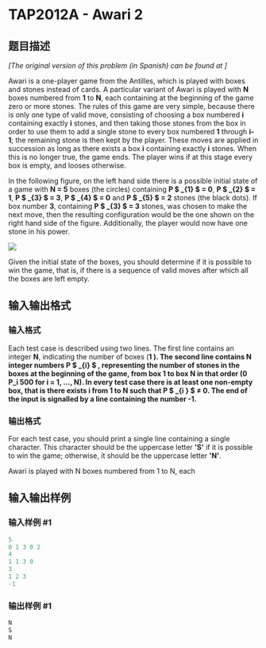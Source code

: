 # TAP2012A - Awari 2

## 题目描述

_\[The original version of this problem (in Spanish) can be found at \]_

Awari is a one-player game from the Antilles, which is played with boxes and stones instead of cards. A particular variant of Awari is played with **N** boxes numbered from **1** to **N**, each containing at the beginning of the game zero or more stones. The rules of this game are very simple, because there is only one type of valid move, consisting of choosing a box numbered **i** containing exactly **i** stones, and then taking those stones from the box in order to use them to add a single stone to every box numbered **1** through **i-1**; the remaining stone is then kept by the player. These moves are applied in succession as long as there exists a box **i** containing exactly **i** stones. When this is no longer true, the game ends. The player wins if at this stage every box is empty, and looses otherwise.

In the following figure, on the left hand side there is a possible initial state of a game with **N = 5** boxes (the circles) containing **P $ _{1} $ = 0**, **P $ _{2} $ = 1**, **P $ _{3} $ = 3**, **P $ _{4} $ = 0** and **P $ _{5} $ = 2** stones (the black dots). If box number **3**, containing **P $ _{3} $ = 3** stones, was chosen to make the next move, then the resulting configuration would be the one shown on the right hand side of the figure. Additionally, the player would now have one stone in his power.

![](https://cdn.luogu.com.cn/upload/vjudge_pic/SP12364/ffe73538108ddea8a63750ae7ecda78b42132e8d.png)

Given the initial state of the boxes, you should determine if it is possible to win the game, that is, if there is a sequence of valid moves after which all the boxes are left empty.

## 输入输出格式

### 输入格式

Each test case is described using two lines. The first line contains an integer **N**, indicating the number of boxes (**1 **). The second line contains **N** integer numbers **P $ _{i} $** , representing the number of stones in the boxes at the beginning of the game, from box **1** to box **N** in that order (0 ****P\_i** ****500** for **i = 1, ..., N**). In every test case there is at least one non-empty box, that is there exists **i** from **1** to **N** such that **P $ _{i&nbsp;} $ ≠ 0**. The end of the input is signalled by a line containing the number **-1**.********

### 输出格式

For each test case, you should print a single line containing a single character. This character should be the uppercase letter **'S'** if it is possible to win the game; otherwise, it should be the uppercase letter **'N'**.

Awari is played with N boxes numbered from 1 to N, each

## 输入输出样例

### 输入样例 #1

```cpp
5
0 1 3 0 2
4
1 1 3 0
3
1 2 3
-1
```


### 输出样例 #1

```cpp
N
S
N
```


